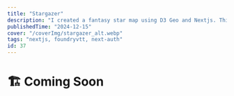 ```yaml
---
title: "Stargazer"
description: "I created a fantasy star map using D3 Geo and Nextjs. This supports features like search and a full contribution capable backend for crowd sourcing data"
publishedTime: "2024-12-15"
cover: "/coverImg/stargazer_alt.webp"
tags: "nextjs, foundryvtt, next-auth"
id: 37
---
```


# 🏗️ Coming Soon

